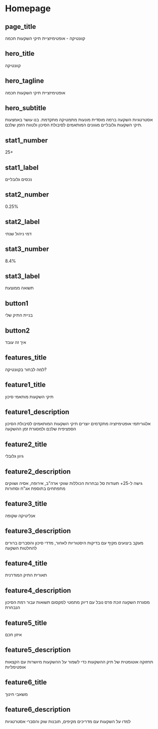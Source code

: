 # Homepage

## page_title
קוונטיקה - אופטימיזציית תיקי השקעות חכמה

## hero_title
קוונטיקה

## hero_tagline
אופטימיזציית תיקי השקעות חכמה

## hero_subtitle
אסטרטגיות השקעה ברמה מוסדית מונעות מתמטיקה מתקדמת. בנו עושר באמצעות תיקי השקעות גלובליים מגוונים המותאמים לסיבולת הסיכון ולטווח הזמן שלכם.

## stat1_number
25+

## stat1_label
נכסים גלובליים

## stat2_number
0.25%

## stat2_label
דמי ניהול שנתי

## stat3_number
8.4%

## stat3_label
תשואה ממוצעת

## button1
בניית התיק שלי

## button2
איך זה עובד

## features_title
למה לבחור בקוונטיקה?

## feature1_title
תיקי השקעות מותאמי סיכון

## feature1_description
אלגוריתמי אופטימיזציה מתקדמים יוצרים תיקי השקעות המותאמים לסיבולת הסיכון הספציפית שלכם ולמסגרת זמן ההשקעה

## feature2_title
גיוון גלובלי

## feature2_description
גישה ל-25+ תעודות סל נבחרות הכוללות שווקי ארה"ב, אירופה, אסיה ושווקים מתפתחים בתוספת אג"ח וסחורות

## feature3_title
אנליטיקה שקופה

## feature3_description
מעקב ביצועים מקיף עם בדיקות היסטוריות לאחור, מדדי סיכון והסברים ברורים להחלטות השקעה

## feature4_title
תאורית התיק המודרנית

## feature4_description
מסגרת השקעה זוכת פרס נובל עם דיוק מתמטי למקסום תשואות עבור רמת הסיכון הנבחרת

## feature5_title
איזון חכם

## feature5_description
תחזוקה אוטומטית של תיק ההשקעות כדי לשמור על ההשקעות מיושרות עם הקצאות אופטימליות

## feature6_title
משאבי חינוך

## feature6_description
למדו על השקעות עם מדריכים מקיפים, תובנות שוק והסברי אסטרטגיות